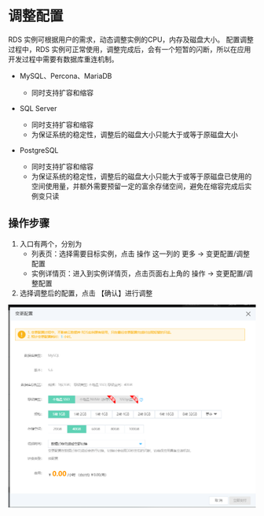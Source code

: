 # 调整配置

RDS 实例可根据用户的需求，动态调整实例的CPU，内存及磁盘大小。 配置调整过程中，RDS 实例可正常使用，调整完成后，会有一个短暂的闪断，所以在应用开发过程中需要有数据库重连机制。

- MySQL、Percona、MariaDB
  - 同时支持扩容和缩容
  
- SQL Server
  - 同时支持扩容和缩容
  - 为保证系统的稳定性，调整后的磁盘大小只能大于或等于原磁盘大小
  
- PostgreSQL 
  - 同时支持扩容和缩容
  - 为保证系统的稳定性，调整后的磁盘大小只能大于或等于原磁盘已使用的空间使用量，并额外需要预留一定的富余存储空间，避免在缩容完成后实例变只读
  
## 操作步骤
1. 入口有两个，分别为
    * 列表页：选择需要目标实例，点击 操作 这一列的 更多 -> 变更配置/调整配置
    * 实例详情页：进入到实例详情页，点击页面右上角的 操作 -> 变更配置/调整配置
2. 选择调整后的配置，点击 【确认】进行调整
    
![调整配置](../../../../../image/RDS/Modify-Instance-Spec.png)

